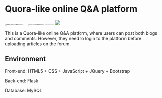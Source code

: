 # Quora-like online Q&A platform

<img src="C:\Users\Xavier Shi\AppData\Roaming\Typora\typora-user-images\image-20220616182719217.png" alt="image-20220616182719217" style="zoom: 30%;" /> <img src="C:\Users\Xavier Shi\AppData\Roaming\Typora\typora-user-images\image-20220616182732043.png" alt="image-20220616182732043" style="zoom: 5%;" /><img src="C:\Users\Xavier Shi\AppData\Roaming\Typora\typora-user-images\image-20220616182930728.png" alt="image-20220616182930728" style="zoom:25%;" />        <img src="C:\Users\Xavier Shi\AppData\Roaming\Typora\typora-user-images\image-20220616183115881.png" alt="image-20220616183115881" style="zoom:15%" />
![](https://img.shields.io/badge/build-finished-brightgreen)

This is a Quora-like online Q&A platform, where users can post both blogs and comments. However, they need to login to the platform before uploading articles on the forum.

## Environment

Front-end: HTML5 + CSS + JavaScript + JQuery + Bootstrap

Back-end: Flask

Database: MySQL